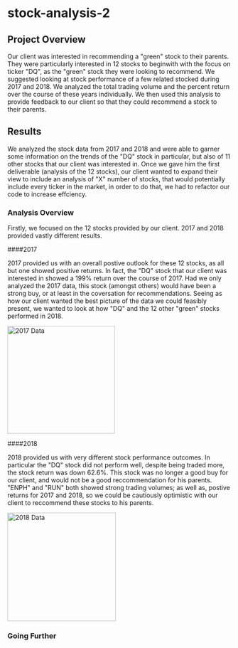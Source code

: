 # stock-analysis-2

## Project Overview

Our client was interested in recommending a "green" stock to their parents.  They were particularly interested in 12 stocks to beginwith with the focus on ticker "DQ", as the "green" stock they were looking to recommend.  We suggested looking at stock performance of a few related stocked during 2017 and 2018.  We analyzed the total trading volume and the percent return over the course of these years individually.  We then used this analysis to provide feedback to our client so that they could recommend a stock to their parents. 


## Results

We analyzed the stock data from 2017 and 2018 and were able to garner some information on the trends of the "DQ" stock in particular, but also of 11 other stocks that our client was interested in.  Once we gave him the first deliverable (analysis of the 12 stocks), our client wanted to expand their view to include an analysis of "X" number of stocks, that would potentially include every ticker in the market, in order to do that, we had to refactor our code to increase effciency.

### Analysis Overview

Firstly, we focused on the 12 stocks provided by our client.  2017 and 2018 provided vastly different results.

####2017

2017 provided us with an overall postive outlook for these 12 stocks, as all but one showed positive returns.  In fact, the "DQ" stock that our client was interested in showed a 199% return over the course of 2017.  Had we only analyzed the 2017 data, this stock (amongst others) would have been a strong buy, or at least in the coversation for recommendations.  Seeing as how our client wanted the best picture of the data we could feasibly present, we wanted to look at how "DQ" and the 12 other "green" stocks performed in 2018.

<img width="242" alt="2017 Data" src="https://user-images.githubusercontent.com/6634774/164778987-472f5cdc-dcda-4a08-8a75-61174999e4c9.png">

####2018

2018 provided us with very different stock performance outcomes.  In particular the "DQ" stock did not perform well, despite being traded more, the stock return was down 62.6%.  This stock was no longer a good buy for our client, and would not be a good reccommendation for his parents.  "ENPH" and "RUN" both showed strong trading volumes; as well as, postive returns for 2017 and 2018, so we could be cautiously optimistic with our client to reccommend these stocks to his parents.

<img width="244" alt="2018 Data" src="https://user-images.githubusercontent.com/6634774/164779414-89f0fa87-1f4a-4da7-8428-6d1c96c2b00d.png">

### Going Further



